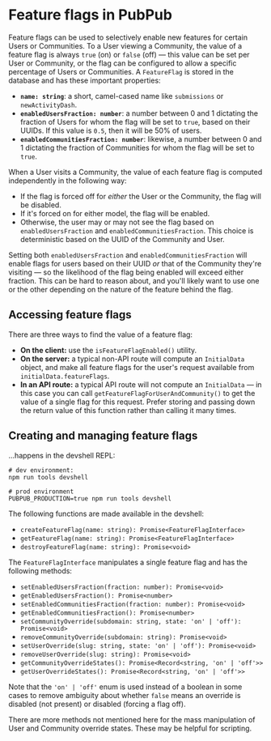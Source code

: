 # Feature flags in PubPub

Feature flags can be used to selectively enable new features for certain Users or Communities. To a User viewing a Community, the value of a feature flag is always `true` (on) or `false` (off) —  this value can be set per User or Community, or the flag can be configured to allow a specific percentage of Users or Communities. A `FeatureFlag` is stored in the database and has these important properties:

- **`name: string`**: a short, camel-cased name like `submissions` or `newActivityDash`.
- **`enabledUsersFraction: number`**: a number between 0 and 1 dictating the fraction of Users for whom the flag will be set to `true`, based on their UUIDs. If this value is `0.5`, then it will be 50% of users.
- **`enabledCommunitiesFraction: number`**: likewise, a number between 0 and 1 dictating the fraction of Communities for whom the flag will be set to `true`.

When a User visits a Community, the value of each feature flag is computed independently in the following way:

- If the flag is forced off for _either_ the User or the Community, the flag will be disabled.
- If it's forced on for either model, the flag will be enabled.
- Otherwise, the user may or may not see the flag based on `enabledUsersFraction` and `enabledCommunitiesFraction`. This choice is deterministic based on the UUID of the Community and User.

Setting both `enabledUsersFraction` and `enabledCommunitiesFraction` will enable flags for users based on their UUID _or_ that of the Community they're visiting — so the likelihood of the flag being enabled will exceed either fraction. This can be hard to reason about, and you'll likely want to use one or the other depending on the nature of the feature behind the flag.

## Accessing feature flags

There are three ways to find the value of a feature flag:

- **On the client:** use the `isFeatureFlagEnabled()` utility.
- **On the server:** a typical non-API route will compute an `InitialData` object, and make all feature flags for the user's request available from `initialData.featureFlags`.
- **In an API route:** a typical API route will not compute an `InitialData` — in this case you can call `getFeatureFlagForUserAndCommunity()` to get the value of a single flag for this request. Prefer storing and passing down the return value of this function rather than calling it many times.

## Creating and managing feature flags

...happens in the devshell REPL:

```
# dev environment:
npm run tools devshell

# prod environment
PUBPUB_PRODUCTION=true npm run tools devshell
```

The following functions are made available in the devshell:

- `createFeatureFlag(name: string): Promise<FeatureFlagInterface>`
- `getFeatureFlag(name: string): Promise<FeatureFlagInterface>`
- `destroyFeatureFlag(name: string): Promise<void>`

The `FeatureFlagInterface` manipulates a single feature flag and has the following methods:

- `setEnabledUsersFraction(fraction: number): Promise<void>`
- `getEnabledUsersFraction(): Promise<number>`
- `setEnabledCommunitiesFraction(fraction: number): Promise<void>`
- `getEnabledCommunitiesFraction(): Promise<number>`
- `setCommunityOverride(subdomain: string, state: 'on' | 'off'): Promise<void>`
- `removeCommunityOverride(subdomain: string): Promise<void>`
- `setUserOverride(slug: string, state: 'on' | 'off'): Promise<void>`
- `removeUserOverride(slug: string): Promise<void>`
- `getCommunityOverrideStates(): Promise<Record<string, 'on' | 'off'>>`
- `getUserOverrideStates(): Promise<Record<string, 'on' | 'off'>>`

Note that the `'on' | 'off'` enum is used instead of a boolean in some cases to remove ambiguity about whether `false` means an override is disabled (not present) or disabled (forcing a flag off).

There are more methods not mentioned here for the mass manipulation of User and Community override states. These may be helpful for scripting.